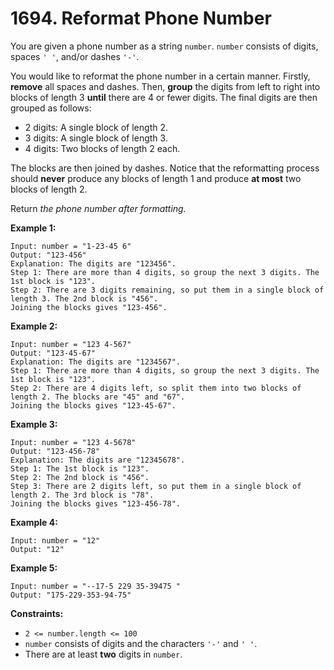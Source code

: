 # 1694. Reformat Phone Number

You are given a phone number as a string `number`. `number` consists of digits, spaces `' '`, and/or dashes `'-'`.

You would like to reformat the phone number in a certain manner. Firstly, **remove** all spaces and dashes. Then, **group** the digits from left to right into blocks of length 3 **until** there are 4 or fewer digits. The final digits are then grouped as follows:

- 2 digits: A single block of length 2.
- 3 digits: A single block of length 3.
- 4 digits: Two blocks of length 2 each.

The blocks are then joined by dashes. Notice that the reformatting process should **never** produce any blocks of length 1 and produce **at most** two blocks of length 2.

Return *the phone number after formatting.*

**Example 1:**

```()
Input: number = "1-23-45 6"
Output: "123-456"
Explanation: The digits are "123456".
Step 1: There are more than 4 digits, so group the next 3 digits. The 1st block is "123".
Step 2: There are 3 digits remaining, so put them in a single block of length 3. The 2nd block is "456".
Joining the blocks gives "123-456".
```

**Example 2:**

```()
Input: number = "123 4-567"
Output: "123-45-67"
Explanation: The digits are "1234567".
Step 1: There are more than 4 digits, so group the next 3 digits. The 1st block is "123".
Step 2: There are 4 digits left, so split them into two blocks of length 2. The blocks are "45" and "67".
Joining the blocks gives "123-45-67".
```

**Example 3:**

```()
Input: number = "123 4-5678"
Output: "123-456-78"
Explanation: The digits are "12345678".
Step 1: The 1st block is "123".
Step 2: The 2nd block is "456".
Step 3: There are 2 digits left, so put them in a single block of length 2. The 3rd block is "78".
Joining the blocks gives "123-456-78".
```

**Example 4:**

```()
Input: number = "12"
Output: "12"
```

**Example 5:**

```()
Input: number = "--17-5 229 35-39475 "
Output: "175-229-353-94-75"
```

**Constraints:**

- `2 <= number.length <= 100`
- `number` consists of digits and the characters `'-'` and `' '`.
- There are at least **two** digits in `number`.
